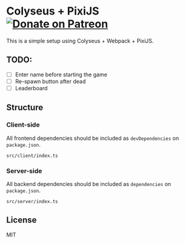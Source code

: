 # Colyseus + PixiJS <a href="https://patreon.com/endel" title="Donate to this project using Patreon"><img src="https://img.shields.io/badge/endpoint.svg?url=https%3A%2F%2Fshieldsio-patreon.herokuapp.com%2Fendel&style=for-the-badge" alt="Donate on Patreon"/></a>

This is a simple setup using Colyseus + Webpack + PixiJS.

## TODO:
- [ ] Enter name before starting the game
- [ ] Re-spawn button after dead
- [ ] Leaderboard

## Structure

### Client-side

All frontend dependencies should be included as `devDependencies` on `package.json`.

```
src/client/index.ts 
```

### Server-side

All backend dependencies should be included as `dependencies` on `package.json`.

```
src/server/index.ts 
```

## License

MIT
